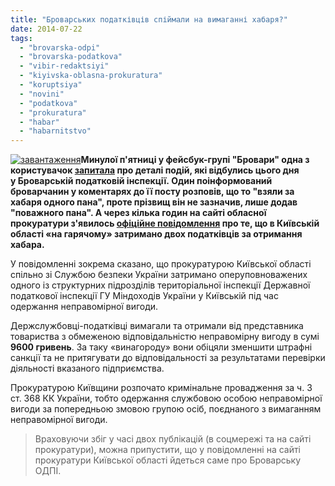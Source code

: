 ```yaml
---
title: "Броварських податківців спіймали на вимаганні хабаря?"
date: 2014-07-22
tags: 
  - "brovarska-odpi"
  - "brovarska-podatkova"
  - "vibir-redaktsiyi"
  - "kiyivska-oblasna-prokuratura"
  - "koruptsiya"
  - "novini"
  - "podatkova"
  - "prokuratura"
  - "habar"
  - "habarnitstvo"
---
```


[![завантаження](https://mpz.brovary.org/wp-content/uploads/2014/07/zavantazhennya.jpg)](https://mpz.brovary.org/wp-content/uploads/2014/07/zavantazhennya.jpg)**Минулої п'ятниці у фейсбук-групі "Бровари" одна з користувачок [запитала](https://www.facebook.com/groups/brovary/permalink/864389656924335/) про деталі подій, які відбулись цього дня у Броварській податковій інспекції. Один поінформований броварчанин у коментарях до її посту розповів, що то "взяли за хабаря одного пана", проте прізвищ він не зазначив, лише додав "поважного пана". А через кілька годин на сайті обласної прокуратури з'явилось [офіційне повідомлення](http://www.kobl.gp.gov.ua/ua/news.html?_m=publications&_t=rec&id=141625) про те, що в Київській області «на гарячому» затримано двох податківців за отримання хабара.**

У повідомленні зокрема сказано, що прокуратурою Київської області спільно зі Службою безпеки України затримано оперуповноважених одного із структурних підрозділів територіальної інспекції Державної податкової інспекції ГУ Міндоходів України у Київській під час одержання неправомірної вигоди.

Держслужбовці-податківці вимагали та отримали від представника товариства з обмеженою відповідальністю неправомірну вигоду в сумі **9600 гривень**. За таку «винагороду» вони обіцяли зменшити штрафні санкції та не притягувати до відповідальності за результатами перевірки діяльності вказаного підприємства.

Прокуратурою Київщини розпочато кримінальне провадження за ч. 3 ст. 368 КК України, тобто одержання службовою особою неправомірної вигоди за попередньою змовою групою осіб, поєднаного з вимаганням неправомірної вигоди.

> Враховуючи збіг у часі двох публікацій (в соцмережі та на сайті прокуратури), можна припустити, що у повідомленні на сайті прокуратури Київської області йдеться саме про Броварську ОДПІ.
